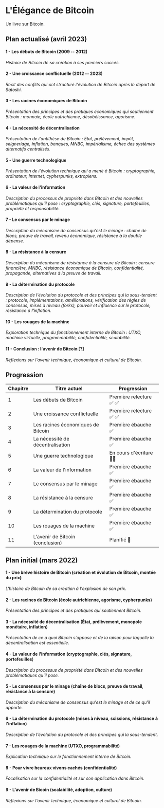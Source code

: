 L'Élégance de Bitcoin
=====================

Un livre sur Bitcoin.

Plan actualisé (avril 2023)
-----------------------------

#### 1 - Les débuts de Bitcoin (2009 -- 2012)

*Histoire de Bitcoin de sa création à ses premiers succès.*

#### 2 - Une croissance conflictuelle (2012 -- 2023)

*Récit des conflits qui ont structuré l'évolution de Bitcoin après le départ de Satoshi.*

#### 3 - Les racines économiques de Bitcoin

*Présentation des principes et des pratiques économiques qui soutiennent Bitcoin : monnaie, école autrichienne, désobéissance, agorisme.*

#### 4 - La nécessité de décentralisation

*Présentation de l'antithèse de Bitcoin : État, prélèvement, impôt, seigneriage, inflation, banques, MNBC, impérialisme, échec des systèmes alternatifs centralisés.*

#### 5 - Une guerre technologique

*Présentation de l'évolution technique qui a mené à Bitcoin : cryptographie, ordinateur, Internet, cypherpunks, extropiens.*

#### 6 - La valeur de l'information

*Description du processus de propriété dans Bitcoin et des nouvelles problématiques qu'il pose : cryptographie, clés, signature, portefeuilles, propriété et responsabilité.*

#### 7 - Le consensus par le minage

*Description du mécanisme de consensus qu'est le minage : chaîne de blocs, preuve de travail, revenu économique, résistance à la double dépense.*

#### 8 - La résistance à la censure

*Description du mécanisme de résistance à la censure de Bitcoin : censure financière, MNBC, résistance économique de Bitcoin, confidentialité, propagande, alternatives à la preuve de travail.*

#### 9 - La détermination du protocole

*Description de l'évolution du protocole et des principes qui la sous-tendent : protocole, implémentations, améliorations, vérification des règles de consensus, mises à niveau (forks), pouvoir et influence sur le protocole, résistance à l'inflation.*

#### 10 - Les rouages de la machine

*Exploration technique du fonctionnement interne de Bitcoin : UTXO, machine virtuelle, programmabilité, confidentialité, scalabilité.*

#### 11 - Conclusion : l'avenir de Bitcoin [?]

*Réflexions sur l'avenir technique, économique et culturel de Bitcoin.*

Progression
-----------

| Chapitre | Titre actuel                       | Progression                           |
|----------|------------------------------------|---------------------------------------|
|        1 | Les débuts de Bitcoin              | Première relecture &#x2705; &#x2705;  |
|        2 | Une croissance conflictuelle       | Première relecture &#x2705; &#x2705;  |
|        3 | Les racines économiques de Bitcoin | Première ébauche &#x2705;             |
|        4 | La nécessité de décentralisation   | Première ébauche &#x2705;             |
|        5 | Une guerre technologique           | En cours d'écriture &#x270D;&#x1F3FB; |
|        6 | La valeur de l'information         | Première ébauche &#x2705;             |
|        7 | Le consensus par le minage         | Première ébauche &#x2705;             |
|        8 | La résistance à la censure         | Première ébauche &#x2705;             |
|        9 | La détermination du protocole      | Première ébauche &#x2705;             |
|       10 | Les rouages de la machine          | Première ébauche &#x2705;             |
|       11 | L'avenir de Bitcoin (conclusion)   | Planifié &#x1F6A7;                    |

Plan initial (mars 2022)
------------------------

#### 1 - Une brève histoire de Bitcoin (création et évolution de Bitcoin, montée du prix)

*L'histoire de Bitcoin de sa création à l'explosion de son prix.*

#### 2 - Les racines de Bitcoin (école autrichienne, agorisme, cypherpunks)

*Présentation des principes et des pratiques qui soutiennent Bitcoin.*

#### 3 - La nécessité de décentralisation (État, prélèvement, monopole monétaire, inflation)

*Présentation de ce à quoi Bitcoin s'oppose et de la raison pour laquelle la décentralisation est essentielle.*

#### 4 - La valeur de l'information (cryptographie, clés, signature, portefeuilles)

*Description du processus de propriété dans Bitcoin et des nouvelles problématiques qu'il pose.*

#### 5 - Le consensus par le minage (chaîne de blocs, preuve de travail, résistance à la censure)

*Description du mécanisme de consensus qu'est le minage et de ce qu'il apporte.*

#### 6 - La détermination du protocole (mises à niveau, scissions, résistance à l'inflation)

*Description de l'évolution du protocole et des principes qui la sous-tendent.*

#### 7 - Les rouages de la machine (UTXO, programmabilité)

*Explication technique sur le fonctionnement interne de Bitcoin.*

#### 8 - Pour vivre heureux vivons cachés (confidentialité)

*Focalisation sur la confidentialité et sur son application dans Bitcoin.*

#### 9 - L'avenir de Bicoin (scalabilité, adoption, culture)

*Réflexions sur l'avenir technique, économique et culturel de Bitcoin.*


